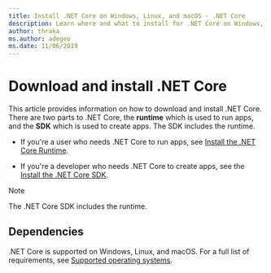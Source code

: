 ```yaml
---
title: Install .NET Core on Windows, Linux, and macOS - .NET Core
description: Learn where and what to install for .NET Core on Windows, Linux, and macOS versions. Discover the dependencies required to develop, deploy, and run .NET Core apps.
author: thraka
ms.author: adegeo
ms.date: 11/06/2019
---
```


# Download and install .NET Core

This article provides information on how to download and install .NET Core. There are two parts to .NET Core, the **runtime** which is used to run apps, and the **SDK** which is used to create apps. The SDK includes the runtime.

- If you're a user who needs .NET Core to run apps, see [Install the .NET Core Runtime](runtime.md).

- If you're a developer who needs .NET Core to create apps, see the [Install the .NET Core SDK](sdk.md).

> [!NOTE]
> The .NET Core SDK includes the runtime.

## Dependencies

.NET Core is supported on Windows, Linux, and macOS. For a full list of requirements, see [Supported operating systems](dependencies.md).
